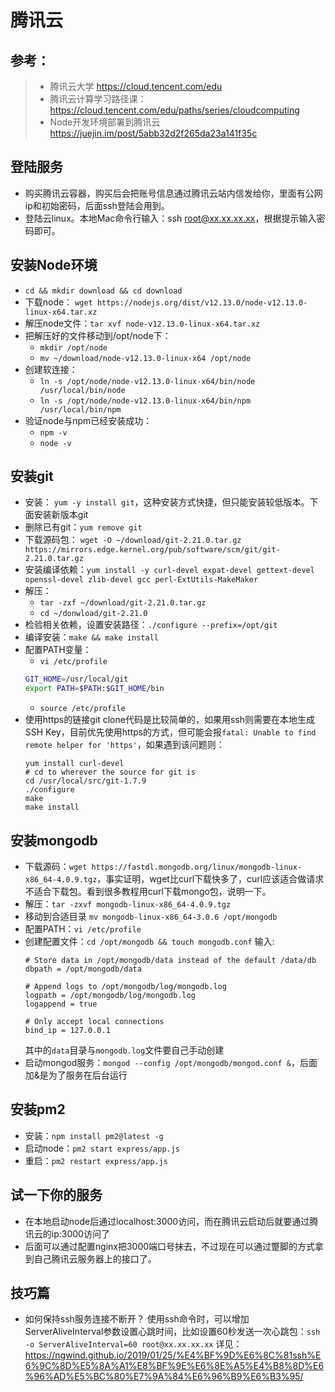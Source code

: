 # 腾讯云

## 参考：
> * 腾讯云大学 https://cloud.tencent.com/edu
> * 腾讯云计算学习路径课：https://cloud.tencent.com/edu/paths/series/cloudcomputing
> * Node开发环境部署到腾讯云 https://juejin.im/post/5abb32d2f265da23a141f35c


## 登陆服务 
* 购买腾讯云容器，购买后会把账号信息通过腾讯云站内信发给你，里面有公网ip和初始密码，后面ssh登陆会用到。
* 登陆云linux。本地Mac命令行输入：ssh root@xx.xx.xx.xx，根据提示输入密码即可。

## 安装Node环境
* `cd && mkdir download && cd download`
* 下载node： `wget https://nodejs.org/dist/v12.13.0/node-v12.13.0-linux-x64.tar.xz`
* 解压node文件：`tar xvf node-v12.13.0-linux-x64.tar.xz`
* 把解压好的文件移动到/opt/node下：
    * `mkdir /opt/node` 
    * `mv ~/download/node-v12.13.0-linux-x64 /opt/node`
* 创建软连接：
    * `ln -s /opt/node/node-v12.13.0-linux-x64/bin/node /usr/local/bin/node`
    * `ln -s /opt/node/node-v12.13.0-linux-x64/bin/npm /usr/local/bin/npm`
* 验证node与npm已经安装成功： 
    * `npm -v`
    * `node -v`


## 安装git
* 安装： `yum -y install git`，这种安装方式快捷，但只能安装较低版本。下面安装新版本git
* 删除已有git：`yum remove git`
* 下载源码包： `wget -O ~/download/git-2.21.0.tar.gz https://mirrors.edge.kernel.org/pub/software/scm/git/git-2.21.0.tar.gz`
* 安装编译依赖：`yum install -y curl-devel expat-devel gettext-devel openssl-devel zlib-devel gcc perl-ExtUtils-MakeMaker`
* 解压：
    * `tar -zxf ~/download/git-2.21.0.tar.gz`
    * `cd ~/donwload/git-2.21.0`
* 检验相关依赖，设置安装路径：`./configure --prefix=/opt/git`
* 编译安装：`make && make install`
* 配置PATH变量：
    * `vi /etc/profile`
    ```bash
    GIT_HOME=/usr/local/git
    export PATH=$PATH:$GIT_HOME/bin
    ```
    * `source /etc/profile`
* 使用https的链接git clone代码是比较简单的，如果用ssh则需要在本地生成SSH Key，目前优先使用https的方式，但可能会报`fatal: Unable to find remote helper for 'https'`，如果遇到该问题则：
    ```
    yum install curl-devel
    # cd to wherever the source for git is
    cd /usr/local/src/git-1.7.9  
    ./configure
    make
    make install
    ```


## 安装mongodb
* 下载源码：`wget https://fastdl.mongodb.org/linux/mongodb-linux-x86_64-4.0.9.tgz`，事实证明，wget比curl下载快多了，curl应该适合做请求不适合下载包。看到很多教程用curl下载mongo包，说明一下。
* 解压：`tar -zxvf mongodb-linux-x86_64-4.0.9.tgz`
* 移动到合适目录 `mv mongodb-linux-x86_64-3.0.6 /opt/mongodb`
* 配置PATH：`vi /etc/profile`
* 创建配置文件：`cd /opt/mongodb && touch mongodb.conf` 输入:
    ```
    # Store data in /opt/mongodb/data instead of the default /data/db
    dbpath = /opt/mongodb/data

    # Append logs to /opt/mongodb/log/mongodb.log
    logpath = /opt/mongodb/log/mongodb.log
    logappend = true

    # Only accept local connections
    bind_ip = 127.0.0.1

    ```
    其中的`data`目录与`mongodb.log`文件要自己手动创建
* 启动mongod服务：`mongod --config /opt/mongodb/mongod.conf &`，后面加&是为了服务在后台运行

## 安装pm2
* 安装：`npm install pm2@latest -g`
* 启动node：`pm2 start express/app.js`
* 重启：`pm2 restart express/app.js`

## 试一下你的服务
* 在本地启动node后通过localhost:3000访问，而在腾讯云启动后就要通过腾讯云的ip:3000访问了
* 后面可以通过配置nginx把3000端口号抹去，不过现在可以通过蹩脚的方式拿到自己腾讯云服务器上的接口了。



## 技巧篇
* 如何保持ssh服务连接不断开？
使用ssh命令时，可以增加ServerAliveInterval参数设置心跳时间，比如设置60秒发送一次心跳包：`ssh -o ServerAliveInterval=60 root@xx.xx.xx.xx`
详见：https://ngwind.github.io/2019/01/25/%E4%BF%9D%E6%8C%81ssh%E6%9C%8D%E5%8A%A1%E8%BF%9E%E6%8E%A5%E4%B8%8D%E6%96%AD%E5%BC%80%E7%9A%84%E6%96%B9%E6%B3%95/